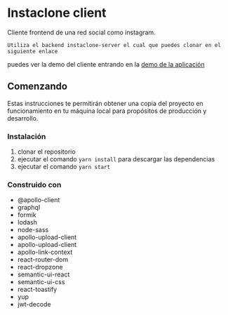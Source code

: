 # Instaclone client
Cliente frontend de una red social como instagram. 
```
Utiliza el backend instaclone-server el cual que puedes clonar en el siguiente enlace
```

puedes ver la demo del cliente entrando en la [demo de la aplicación](https://carlos-instaclone.netlify.app/)
## Comenzando

Estas instrucciones te permitirán obtener una copia del proyecto en funcionamiento en tu máquina local para propósitos de producción y desarrollo.

### Instalación

1. clonar el repositorio
2. ejecutar el comando `yarn install` para descargar las dependencias
3. ejecutar el comando `yarn start`

### Construido con

* @apollo-client
* graphql
* formik
* lodash
* node-sass
* apollo-upload-client
* apollo-upload-client
* apollo-link-context
* react-router-dom
* react-dropzone
* semantic-ui-react
* semantic-ui-css
* react-toastify
* yup
* jwt-decode